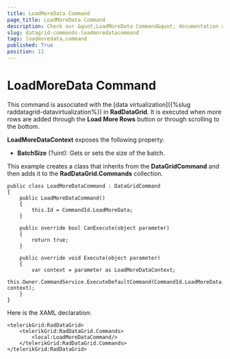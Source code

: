 ```yaml
---
title: LoadMoreData Command
page_title: LoadMoreData Command
description: Check our &quot;LoadMoreData Command&quot; documentation article for RadDataGrid for UWP control.
slug: datagrid-commands-loadmoredatacommand
tags: loadmoredata,command
published: True
position: 11
---
```


# LoadMoreData Command

This command is associated with the [data virtualization]({%slug raddatagrid-datavirtualization%}) in **RadDataGrid**. It is executed when more rows are added through the **Load More Rows** button or through scrolling to the bottom.

**LoadMoreDataContext** exposes the following property:

* **BatchSize** (?uint): Gets or sets the size of the batch.

This example creates a class that inherits from the **DataGridCommand** and then adds it to the **RadDataGrid.Commands** collection.

	public class LoadMoreDataCommand : DataGridCommand
	{
	    public LoadMoreDataCommand()
	    {
	        this.Id = CommandId.LoadMoreData;
	    }
	
	    public override bool CanExecute(object parameter)
	    {
	        return true;
	    }
	
	    public override void Execute(object parameter)
	    {
	        var context = parameter as LoadMoreDataContext;
	        this.Owner.CommandService.ExecuteDefaultCommand(CommandId.LoadMoreData, context);
	    }
	}

Here is the XAML declaration:

	<telerikGrid:RadDataGrid>
	    <telerikGrid:RadDataGrid.Commands>
	        <local:LoadMoreDataCommand/>
	    </telerikGrid:RadDataGrid.Commands>
	</telerikGrid:RadDataGrid>